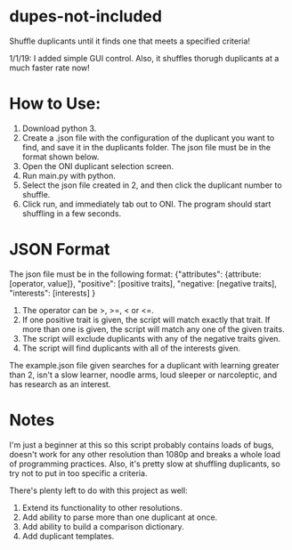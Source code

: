# dupes-not-included
Shuffle duplicants until it finds one that meets a specified criteria!

1/1/19: I added simple GUI control. Also, it shuffles thorugh duplicants at a much faster rate now!

# How to Use:
1. Download python 3.  
2. Create a .json file with the configuration of the duplicant you want to find, and save it in the duplicants folder. The json file must be in the format shown below.
3. Open the ONI duplicant selection screen. 
4. Run main.py with python.
5. Select the json file created in 2, and then click the duplicant number to shuffle. 
6. Click run, and immediately tab out to ONI. The program should start shuffling in a few seconds. 

# JSON Format
The json file must be in the following format: 
{"attributes": {attribute: \[operator, value]}, 
 "positive": \[positive traits], 
 "negative: \[negative traits], 
 "interests": \[interests]
}

1. The operator can be >, >=, < or <=. 
2. If one positive trait is given, the script will match exactly that trait. If more than one is given, the script will match any one of the given traits. 
3. The script will exclude duplicants with any of the negative traits given. 
4. The script will find duplicants with all of the interests given. 

The example.json file given searches for a duplicant with learning greater than 2, isn't a slow learner, noodle arms, loud sleeper or narcoleptic, and has research as an interest. 

# Notes
I'm just a beginner at this so this script probably contains loads of bugs, doesn't work for any other resolution than 1080p and breaks a whole load of programming practices. Also, it's pretty slow at shuffling duplicants, so try not to put in too specific a criteria. 

There's plenty left to do with this project as well: 
1. Extend its functionality to other resolutions. 
2. Add ability to parse more than one duplicant at once. 
3. Add ability to build a comparison dictionary. 
4. Add duplicant templates. 
